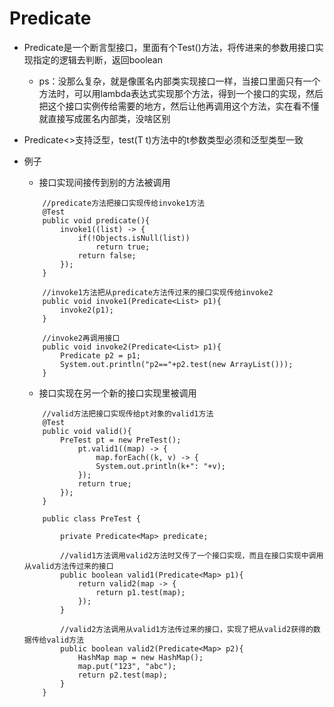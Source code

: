 # Predicate

  - Predicate是一个断言型接口，里面有个Test()方法，将传进来的参数用接口实现指定的逻辑去判断，返回boolean

	- ps：没那么复杂，就是像匿名内部类实现接口一样，当接口里面只有一个方法时，可以用lambda表达式实现那个方法，得到一个接口的实现，然后把这个接口实例传给需要的地方，然后让他再调用这个方法，实在看不懂就直接写成匿名内部类，没啥区别

- Predicate<>支持泛型，test(T t)方法中的t参数类型必须和泛型类型一致

- 例子

	- 接口实现间接传到别的方法被调用

	```
		//predicate方法把接口实现传给invoke1方法
        @Test
        public void predicate(){
            invoke1((list) -> {
                if(!Objects.isNull(list))
                    return true;
                return false;
            });
        }

        //invoke1方法把从predicate方法传过来的接口实现传给invoke2
        public void invoke1(Predicate<List> p1){
            invoke2(p1);
        }

        //invoke2再调用接口
        public void invoke2(Predicate<List> p1){
            Predicate p2 = p1;
            System.out.println("p2=="+p2.test(new ArrayList()));
        }
	```

	- 接口实现在另一个新的接口实现里被调用

	```
        //valid方法把接口实现传给pt对象的valid1方法
        @Test
        public void valid(){
            PreTest pt = new PreTest();
                pt.valid1((map) -> {
                    map.forEach((k, v) -> {
                    System.out.println(k+": "+v);
                });
            	return true;
            });
        }

        public class PreTest {

            private Predicate<Map> predicate;

            //valid1方法调用valid2方法时又传了一个接口实现，而且在接口实现中调用从valid方法传过来的接口
            public boolean valid1(Predicate<Map> p1){
                return valid2(map -> {
               		return p1.test(map);
                });
            }

            //valid2方法调用从valid1方法传过来的接口，实现了把从valid2获得的数据传给valid方法
            public boolean valid2(Predicate<Map> p2){
                HashMap map = new HashMap();
                map.put("123", "abc");
                return p2.test(map);
            }
        }
	```